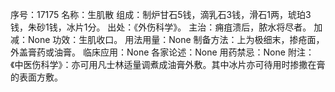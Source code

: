 序号：17175
名称：生肌散
组成：制炉甘石5钱，滴乳石3钱，滑石1两，琥珀3钱，朱砂1钱，冰片1分。
出处：《外伤科学》。
主治：痈疽溃后，脓水将尽者。
加减：None
功效：生肌收口。
用法用量：None
制备方法：上为极细末，掺疮面，外盖膏药或油膏。
临床应用：None
各家论述：None
用药禁忌：None
附注：《中医伤科学》：亦可用凡士林适量调煮成油膏外敷。其中冰片亦可待用时掺撒在膏的表面方敷。
